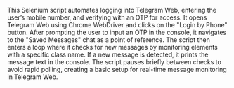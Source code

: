 This Selenium script automates logging into Telegram Web, entering the user’s mobile number, and verifying with an OTP for access. 
It opens Telegram Web using Chrome WebDriver and clicks on the "Login by Phone" button. 
After prompting the user to input an OTP in the console, it navigates to the "Saved Messages" chat as a point of reference. 
The script then enters a loop where it checks for new messages by monitoring elements with a specific class name. 
If a new message is detected, it prints the message text in the console. 
The script pauses briefly between checks to avoid rapid polling, creating a basic setup for real-time message monitoring in Telegram Web.

